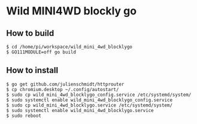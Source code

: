 # Wild MINI4WD blockly go

## How to build

```
$ cd /home/pi/workspace/wild_mini_4wd_blocklygo
$ GO111MODULE=off go build
```

## How to install

```
$ go get github.com/julienschmidt/httprouter
$ cp chromium.desktop ~/.config/autostart/
$ sudo cp wild_mini_4wd_blocklygo_config.service /etc/systemd/system/
$ sudo systemctl enable wild_mini_4wd_blocklygo_config.service
$ sudo cp wild_mini_4wd_blocklygo.service /etc/systemd/system/
$ sudo systemctl enable wild_mini_4wd_blocklygo.service
$ sudo reboot
```


